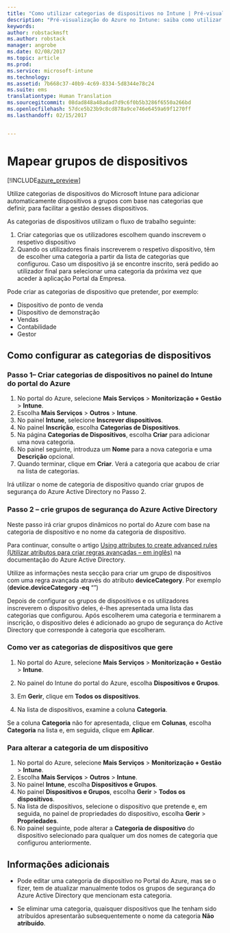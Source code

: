```yaml
---
title: "Como utilizar categorias de dispositivos no Intune | Pré-visualização do Azure no Intune | Documentos da Microsoft"
description: "Pré-visualização do Azure no Intune: saiba como utilizar categorias de dispositivos que os utilizadores podem escolher quando inscrevem os dispositivos deles no Intune."
keywords: 
author: robstackmsft
ms.author: robstack
manager: angrobe
ms.date: 02/08/2017
ms.topic: article
ms.prod: 
ms.service: microsoft-intune
ms.technology: 
ms.assetid: 7b668c37-40b9-4c69-8334-5d8344e78c24
ms.suite: ems
translationtype: Human Translation
ms.sourcegitcommit: 08dad848a48adad7d9c6f0b5b3286f6550a266bd
ms.openlocfilehash: 57dce5b23b9c8cd878a9ce746e6459a69f1270ff
ms.lasthandoff: 02/15/2017


---
```


# <a name="map-device-groups"></a>Mapear grupos de dispositivos


[!INCLUDE[azure_preview](../includes/azure_preview.md)]

Utilize categorias de dispositivos do Microsoft Intune para adicionar automaticamente dispositivos a grupos com base nas categorias que definir, para facilitar a gestão desses dispositivos.

As categorias de dispositivos utilizam o fluxo de trabalho seguinte:
1.    Criar categorias que os utilizadores escolhem quando inscrevem o respetivo dispositivo
4.    Quando os utilizadores finais inscreverem o respetivo dispositivo, têm de escolher uma categoria a partir da lista de categorias que configurou. Caso um dispositivo já se encontre inscrito, será pedido ao utilizador final para selecionar uma categoria da próxima vez que aceder à aplicação Portal da Empresa.


Pode criar as categorias de dispositivo que pretender, por exemplo:
- Dispositivo de ponto de venda
- Dispositivo de demonstração
- Vendas
- Contabilidade
- Gestor

## <a name="how-to-configure-device-categories"></a>Como configurar as categorias de dispositivos

### <a name="step-1---create-device-categories-in-the-intune-blade-of-the-azure-portal"></a>Passo 1– Criar categorias de dispositivos no painel do Intune do portal do Azure
1. No portal do Azure, selecione **Mais Serviços** > **Monitorização + Gestão** > **Intune**.
2. Escolha **Mais Serviços** > **Outros** > **Intune**.
3. No painel **Intune**, selecione **Inscrever dispositivos**.
3. No painel **Inscrição**, escolha **Categorias de Dispositivos**.
4. Na página **Categorias de Dispositivos**, escolha **Criar** para adicionar uma nova categoria.
5. No painel seguinte, introduza um **Nome** para a nova categoria e uma **Descrição** opcional.
6. Quando terminar, clique em **Criar**. Verá a categoria que acabou de criar na lista de categorias.

Irá utilizar o nome de categoria de dispositivo quando criar grupos de segurança do Azure Active Directory no Passo 2.

### <a name="step-2---create-azure-active-directory-security-groups"></a>Passo 2 – crie grupos de segurança do Azure Active Directory
Neste passo irá criar grupos dinâmicos no portal do Azure com base na categoria de dispositivo e no nome da categoria de dispositivo.

Para continuar, consulte o artigo [Using attributes to create advanced rules (Utilizar atributos para criar regras avançadas – em inglês)](https://azure.microsoft.com/documentation/articles/active-directory-accessmanagement-groups-with-advanced-rules/#using-attributes-to-create-rules-for-device-objects) na documentação do Azure Active Directory. 

Utilize as informações nesta secção para criar um grupo de dispositivos com uma regra avançada através do atributo **deviceCategory**. Por exemplo (**device.deviceCategory -eq** “*<the device category name you got from the Intune portal>*”)

Depois de configurar os grupos de dispositivos e os utilizadores inscreverem o dispositivo deles, é-lhes apresentada uma lista das categorias que configurou. Após escolherem uma categoria e terminarem a inscrição, o dispositivo deles é adicionado ao grupo de segurança do Active Directory que corresponde à categoria que escolheram.

### <a name="how-to-view-the-categories-of-devices-you-manage"></a>Como ver as categorias de dispositivos que gere

1.    No portal do Azure, selecione **Mais Serviços** > **Monitorização + Gestão** > **Intune**.

2. No painel do Intune do portal do Azure, escolha **Dispositivos e Grupos**.

3.    Em **Gerir**, clique em **Todos os dispositivos**.

4.    Na lista de dispositivos, examine a coluna **Categoria**.

Se a coluna **Categoria** não for apresentada, clique em **Colunas**, escolha **Categoria** na lista e, em seguida, clique em **Aplicar**.

### <a name="to-change-the-category-of-a-device"></a>Para alterar a categoria de um dispositivo

1. No portal do Azure, selecione **Mais Serviços** > **Monitorização + Gestão** > **Intune**.
2. Escolha **Mais Serviços** > **Outros** > **Intune**.
3. No painel **Intune**, escolha **Dispositivos e Grupos**.
4. No painel **Dispositivos e Grupos**, escolha **Gerir** > **Todos os dispositivos**.
5. Na lista de dispositivos, selecione o dispositivo que pretende e, em seguida, no painel de propriedades do dispositivo, escolha **Gerir** > **Propriedades**.
6. No painel seguinte, pode alterar a **Categoria de dispositivo** do dispositivo selecionado para qualquer um dos nomes de categoria que configurou anteriormente.



## <a name="further-information"></a>Informações adicionais
- Pode editar uma categoria de dispositivo no Portal do Azure, mas se o fizer, tem de atualizar manualmente todos os grupos de segurança do Azure Active Directory que mencionam esta categoria.

- Se eliminar uma categoria, quaisquer dispositivos que lhe tenham sido atribuídos apresentarão subsequentemente o nome da categoria **Não atribuído**.



